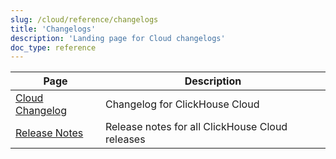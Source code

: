 ```yaml
---
slug: /cloud/reference/changelogs
title: 'Changelogs'
description: 'Landing page for Cloud changelogs'
doc_type: reference
---
```


| Page                                                          | Description                                     |
|---------------------------------------------------------------|-------------------------------------------------|
| [Cloud Changelog](/whats-new/cloud)                   | Changelog for ClickHouse Cloud                  |
| [Release Notes](/cloud/reference/changelogs/release-notes) | Release notes for all ClickHouse Cloud releases |
